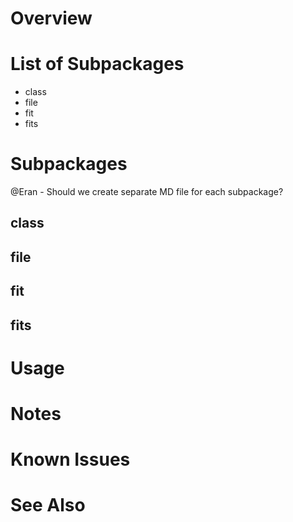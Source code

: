# Overview


# List of Subpackages


- class
- file
- fit
- fits
               

# Subpackages

@Eran - Should we create separate MD file for each subpackage?

## class

## file

## fit

## fits


# Usage


# Notes


# Known Issues


# See Also


